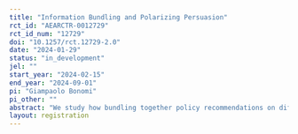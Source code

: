 ```yaml
---
title: "Information Bundling and Polarizing Persuasion"
rct_id: "AEARCTR-0012729"
rct_id_num: "12729"
doi: "10.1257/rct.12729-2.0"
date: "2024-01-29"
status: "in_development"
jel: ""
start_year: "2024-02-15"
end_year: "2024-09-01"
pi: "Giampaolo Bonomi"
pi_other: ""
abstract: "We study how bundling together policy recommendations on different policy issues affects voters' policy views. Voters are randomized into (i) treatment messages, each consisting of policy recommendations on two policy issues, and (ii) control messages, where policy recommendations are sent separately.  The issues bundled differ in ideological value, policy domain, and complexity. We investigate the presence of belief spillovers across policy domains, and the role played by trust and identity in explaining these spillovers."
layout: registration
---
```


